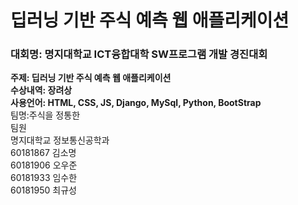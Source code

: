 # 딥러닝 기반 주식 예측 웹 애플리케이션
### 대회명: 명지대학교 ICT융합대학 SW프로그램 개발 경진대회

<b>주제: 딥러닝 기반 주식 예측 웹 애플리케이션<br>
수상내역: 장려상<br>
사용언어: HTML, CSS, JS, Django, MySql, Python, BootStrap<br></b>
팀명:주식을 정통한<br>
팀원<br>
명지대학교 정보통신공학과<br>
60181867 김소명<br>
60181906 오우준<br>
60181933 임수한<br>
60181950 최규성<br>
